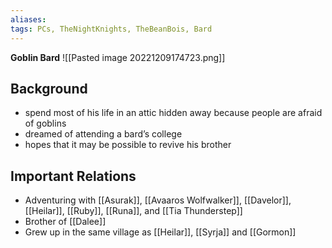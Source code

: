 ```yaml
---
aliases: 
tags: PCs, TheNightKnights, TheBeanBois, Bard
---
```

**Goblin Bard**
![[Pasted image 20221209174723.png]]

## Background
- spend most of his life in an attic hidden away because people are afraid of goblins 
- dreamed of attending a bard’s college
- hopes that it may be possible to revive his brother

## Important Relations

* Adventuring with [[Asurak]], [[Avaaros Wolfwalker]], [[Davelor]], [[Heilar]], [[Ruby]], [[Runa]], and [[Tia Thunderstep]]
* Brother of [[Dalee]]
* Grew up in the same village as [[Heilar]], [[Syrja]] and [[Gormon]]

